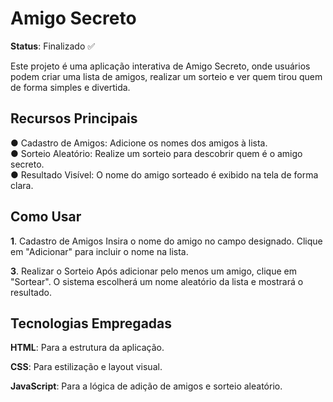 # Amigo Secreto
**Status**: Finalizado ✅

Este projeto é uma aplicação interativa de Amigo Secreto, onde usuários podem criar uma lista de amigos, realizar um sorteio e ver quem tirou quem de forma simples e divertida.

## Recursos Principais
● Cadastro de Amigos: Adicione os nomes dos amigos à lista.  
● Sorteio Aleatório: Realize um sorteio para descobrir quem é o amigo secreto.  
● Resultado Visível: O nome do amigo sorteado é exibido na tela de forma clara.

## Como Usar
**1**. Cadastro de Amigos
Insira o nome do amigo no campo designado.
Clique em "Adicionar" para incluir o nome na lista.

**3**. Realizar o Sorteio
Após adicionar pelo menos um amigo, clique em "Sortear".
O sistema escolherá um nome aleatório da lista e mostrará o resultado.

## Tecnologias Empregadas
**HTML**: Para a estrutura da aplicação.

**CSS**: Para estilização e layout visual.

**JavaScript**: Para a lógica de adição de amigos e sorteio aleatório.
